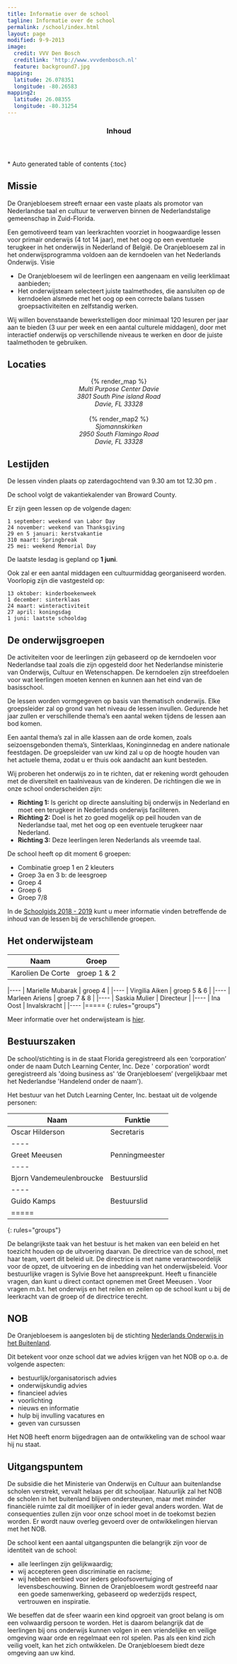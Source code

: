 ```yaml
---
title: Informatie over de school
tagline: Informatie over de school
permalink: /school/index.html
layout: page
modified: 9-9-2013
image:
  credit: VVV Den Bosch
  creditlink: 'http://www.vvvdenbosch.nl'
  feature: background7.jpg
mapping:
  latitude: 26.078351
  longitude: -80.26583
mapping2:
  latitude: 26.08355
  longitude: -80.31254
---
```

<section id="table-of-contents" class="toc">
  <header>
    <h3 >Inhoud</h3>
  </header>
<div id="drawer" markdown="1">
*  Auto generated table of contents
{:toc}
</div>
</section><!-- /#table-of-contents -->

## Missie

De Oranjebloesem streeft ernaar een vaste plaats als promotor van Nederlandse taal en cultuur te verwerven binnen de Nederlandstalige gemeenschap in Zuid-Florida.  

Een gemotiveerd team van leerkrachten voorziet in hoogwaardige lessen voor primair onderwijs (4 tot 14 jaar), met het oog op een eventuele terugkeer in het onderwijs in Nederland of België. De Oranjebloesem zal in het onderwijsprogramma voldoen aan de kerndoelen van het Nederlands Onderwijs.
Visie

* De Oranjebloesem wil de leerlingen een aangenaam en veilig leerklimaat aanbieden; 
* Het onderwijsteam selecteert juiste taalmethodes, die aansluiten op de kerndoelen alsmede met het oog op een correcte balans tussen groepsactiviteiten en zelfstandig werken.

Wij willen bovenstaande bewerkstelligen door minimaal 120 lesuren per jaar aan te bieden (3 uur per week en een aantal culturele middagen), door met interactief onderwijs op verschillende niveaus te werken en door de juiste taalmethoden te gebruiken.

## Locaties

<center>
{% render_map %}
</center>
<center>
<i>
Multi Purpose Center Davie
<br/>
3801 South Pine island Road
<br/>
Davie, FL 33328
</i>
</center>
<br/>
<center>
{% render_map2 %}
</center>
<center>
<i>
Sjomannskirken
<br/>
2950 South Flamingo Road
<br/>
Davie, FL 33328
</i>
</center>

## Lestijden

De lessen vinden plaats op zaterdagochtend van 9.30 am tot 12.30 pm .

De school volgt de vakantiekalender van Broward County.  

Er zijn geen lessen op de volgende dagen:

```
1 september: weekend van Labor Day
24 november: weekend van Thanksgiving
29 en 5 januari: kerstvakantie
310 maart: Springbreak
25 mei: weekend Memorial Day
```

De laatste lesdag is gepland op **1 juni**.  

Ook zal er een aantal middagen een cultuurmiddag georganiseerd worden. Voorlopig zijn die vastgesteld op: 

```
13 oktober: kinderboekenweek
1 december: sinterklaas
24 maart: winteractiviteit
27 april: koningsdag
1 juni: laatste schooldag
```

## De onderwijsgroepen

De activiteiten voor de leerlingen zijn gebaseerd op de kerndoelen voor Nederlandse taal zoals die zijn opgesteld door het Nederlandse ministerie van Onderwijs, Cultuur en Wetenschappen. De kerndoelen zijn streefdoelen voor wat leerlingen moeten kennen en kunnen aan het eind van de basisschool.  

De lessen worden vormgegeven op basis van thematisch onderwijs. Elke groepsleider zal op grond van het niveau de lessen invullen. Gedurende het jaar zullen er verschillende thema’s een aantal weken tijdens de lessen aan bod komen.  

Een aantal thema’s zal in alle klassen aan de orde komen, zoals seizoensgebonden thema’s, Sinterklaas, Koninginnedag en andere nationale feestdagen. De groepsleider van uw kind zal u op de hoogte houden van het actuele thema, zodat u er thuis ook aandacht aan kunt besteden.  

Wij proberen het onderwijs zo in te richten, dat er rekening wordt gehouden met de diversiteit en taalniveaus van de kinderen. De richtingen die we in onze school onderscheiden zijn:

* **Richting 1:** Is gericht op directe aansluiting bij onderwijs in Nederland en moet een terugkeer in Nederlands onderwijs faciliteren. 
* **Richting 2:** Doel is het zo goed mogelijk op peil houden van de Nederlandse taal, met het oog op een eventuele terugkeer naar Nederland.
* **Richting 3:** Deze leerlingen leren Nederlands als vreemde taal. 

De school heeft op dit moment 6 groepen:

* Combinatie groep 1 en 2 kleuters
* Groep 3a en 3 b: de leesgroep 
* Groep 4
* Groep 6
* Groep 7/8 

In de [Schoolgids 2018 - 2019](/leerlingen/index.html#Algemene%20Informatie/) kunt u meer informatie vinden betreffende de inhoud van de lessen bij de verschillende groepen.

## Het onderwijsteam

| Naam              | Groep       |
| ----------------- | ----------- |
| Karolien De Corte | groep 1 & 2 |

\|----
| Marielle Mubarak   | groep 4    |
|----
| Virgilia Aiken   | groep 5 & 6    |
|----
| Marleen Ariens   | groep 7 & 8     |
|----
| Saskia Mulier | Directeur     |
|----
| Ina Oost | Invalskracht    |
|----
|=====
{: rules="groups"}

Meer informatie over het onderwijsteam is [hier](/team/index.html).

## Bestuurszaken

De school/stichting is in de staat Florida geregistreerd als een ‘corporation’ onder de naam Dutch Learning Center, Inc. Deze ' corporation' wordt geregistreerd als 'doing business as' ‘de Oranjebloesem’ (vergelijkbaar met het Nederlandse 'Handelend onder de naam').

Het bestuur van het Dutch Learning Center, Inc. bestaat uit de volgende personen:

| Naam        | Funktie    |
| ----------- | ---------- |
| Oscar Hilderson | Secretaris  |
|----
| Greet Meeusen | Penningmeester  |
|----
| Bjorn Vandemeulenbroucke  | Bestuurslid  |
|----
| Guido Kamps  | Bestuurslid  |
|=====
{: rules="groups"}

De belangrijkste taak van het bestuur is het maken van een beleid en het toezicht houden op de uitvoering daarvan. De directrice van de school, met haar team, voert dit beleid uit. De directrice is met name verantwoordelijk voor de opzet, de uitvoering en de inbedding van het onderwijsbeleid. Voor bestuurlijke vragen is Sylvie Bove het aanspreekpunt. Heeft u financiële vragen, dan kunt u direct contact opnemen met Greet Meeusen . Voor vragen m.b.t. het onderwijs en het reilen en zeilen op de school kunt u bij de leerkracht van de groep of de directrice terecht.

## NOB

De Oranjebloesem is aangesloten bij de stichting [Nederlands Onderwijs in het Buitenland](http://www.nob.nl). 

Dit betekent voor onze school dat we advies krijgen van het NOB op o.a. de volgende aspecten: 

* bestuurlijk/organisatorisch advies
* onderwijskundig advies
* financieel advies
* voorlichting 
* nieuws en informatie
* hulp bij invulling vacatures en
* geven van cursussen

Het NOB heeft enorm bijgedragen aan de ontwikkeling van de school waar hij nu staat.  

## Uitgangspuntem

De subsidie die het Ministerie van Onderwijs en Cultuur aan buitenlandse scholen verstrekt, vervalt helaas per dit schooljaar. Natuurlijk zal het NOB de scholen in het buitenland blijven ondersteunen, maar met minder financiële ruimte zal dit moeilijker of in ieder geval anders worden. Wat de consequenties zullen zijn voor onze school moet in de toekomst bezien worden. Er wordt nauw overleg gevoerd over de ontwikkelingen hiervan met het NOB.  

De school kent een aantal uitgangspunten die belangrijk zijn voor de identiteit van de school: 

* alle leerlingen zijn gelijkwaardig;
* wij accepteren geen discriminatie en racisme;
* wij hebben eerbied voor ieders geloofsovertuiging of levensbeschouwing.
  Binnen de Oranjebloesem wordt gestreefd naar een goede samenwerking, gebaseerd op wederzijds respect, vertrouwen en inspiratie. 

We beseffen dat de sfeer waarin een kind opgroeit van groot belang is om een volwaardig persoon te worden. Het is daarom belangrijk dat de leerlingen bij ons onderwijs kunnen volgen in een vriendelijke en veilige omgeving waar orde en regelmaat een rol spelen. Pas als een kind zich veilig voelt, kan het zich ontwikkelen. De Oranjebloesem biedt deze  omgeving aan uw kind.
